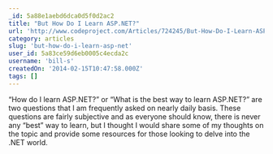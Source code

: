 ```yaml
---
_id: 5a88e1aebd6dca0d5f0d2ac2
title: "But How Do I Learn ASP.NET?"
url: 'http://www.codeproject.com/Articles/724245/But-How-Do-I-Learn-ASP-NET'
category: articles
slug: 'but-how-do-i-learn-asp-net'
user_id: 5a83ce59d6eb0005c4ecda2c
username: 'bill-s'
createdOn: '2014-02-15T10:47:58.000Z'
tags: []
---
```


“How do I learn ASP.NET?” or “What is the best way to learn ASP.NET?” are two questions that I am frequently asked on nearly daily basis. These questions are fairly subjective and as everyone should know, there is never any “best” way to learn, but I thought I would share some of my thoughts on the topic and provide some resources for those looking to delve into the .NET world.
